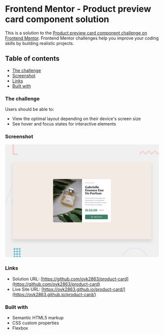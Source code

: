 # Frontend Mentor - Product preview card component solution

This is a solution to the [Product preview card component challenge on Frontend Mentor](https://www.frontendmentor.io/challenges/product-preview-card-component-GO7UmttRfa). Frontend Mentor challenges help you improve your coding skills by building realistic projects.

## Table of contents

  - [The challenge](#the-challenge)
  - [Screenshot](#screenshot)
  - [Links](#links)
  - [Built with](#built-with)

### The challenge

Users should be able to:

- View the optimal layout depending on their device's screen size
- See hover and focus states for interactive elements

### Screenshot

![](images/desktop-preview.jpg)

### Links

- Solution URL: [https://github.com/ovk2863/product-card](https://github.com/ovk2863/product-card)
- Live Site URL: [https://ovk2863.github.io/product-card/](https://ovk2863.github.io/product-card/)

### Built with

- Semantic HTML5 markup
- CSS custom properties
- Flexbox
